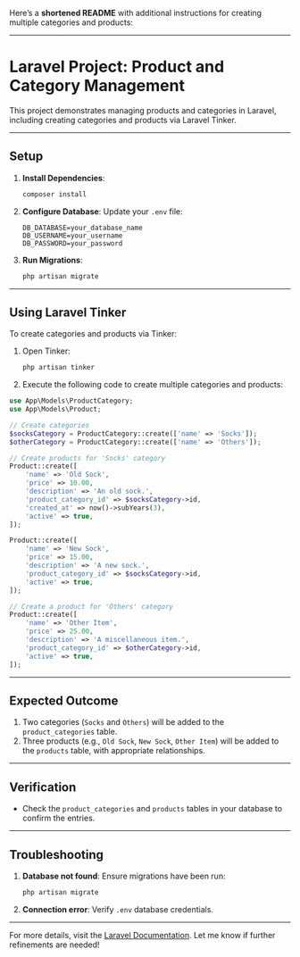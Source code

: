 Here’s a **shortened README** with additional instructions for creating multiple categories and products:

---

# Laravel Project: Product and Category Management

This project demonstrates managing products and categories in Laravel, including creating categories and products via Laravel Tinker.

---

## **Setup**

1. **Install Dependencies**:
   ```bash
   composer install
   ```

2. **Configure Database**:
   Update your `.env` file:
   ```env
   DB_DATABASE=your_database_name
   DB_USERNAME=your_username
   DB_PASSWORD=your_password
   ```

3. **Run Migrations**:
   ```bash
   php artisan migrate
   ```

---

## **Using Laravel Tinker**

To create categories and products via Tinker:

1. Open Tinker:
   ```bash
   php artisan tinker
   ```

2. Execute the following code to create multiple categories and products:

```php
use App\Models\ProductCategory;
use App\Models\Product;

// Create categories
$socksCategory = ProductCategory::create(['name' => 'Socks']);
$otherCategory = ProductCategory::create(['name' => 'Others']);

// Create products for 'Socks' category
Product::create([
    'name' => 'Old Sock',
    'price' => 10.00,
    'description' => 'An old sock.',
    'product_category_id' => $socksCategory->id,
    'created_at' => now()->subYears(3),
    'active' => true,
]);

Product::create([
    'name' => 'New Sock',
    'price' => 15.00,
    'description' => 'A new sock.',
    'product_category_id' => $socksCategory->id,
    'active' => true,
]);

// Create a product for 'Others' category
Product::create([
    'name' => 'Other Item',
    'price' => 25.00,
    'description' => 'A miscellaneous item.',
    'product_category_id' => $otherCategory->id,
    'active' => true,
]);
```

---

## **Expected Outcome**

1. Two categories (`Socks` and `Others`) will be added to the `product_categories` table.
2. Three products (e.g., `Old Sock`, `New Sock`, `Other Item`) will be added to the `products` table, with appropriate relationships.

---

## **Verification**

- Check the `product_categories` and `products` tables in your database to confirm the entries.

---

## **Troubleshooting**

1. **Database not found**: Ensure migrations have been run:
   ```bash
   php artisan migrate
   ```

2. **Connection error**: Verify `.env` database credentials.

---

For more details, visit the [Laravel Documentation](https://laravel.com/docs). Let me know if further refinements are needed!